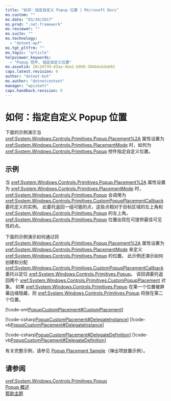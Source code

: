```yaml
---
title: "如何：指定自定义 Popup 位置 | Microsoft Docs"
ms.custom: ""
ms.date: "03/30/2017"
ms.prod: ".net-framework"
ms.reviewer: ""
ms.suite: ""
ms.technology: 
  - "dotnet-wpf"
ms.tgt_pltfrm: ""
ms.topic: "article"
helpviewer_keywords: 
  - "Popup 控件, 指定自定义位置"
ms.assetid: 28c24f39-d3aa-4ee2-b950-384b4a5dab92
caps.latest.revision: 9
author: "dotnet-bot"
ms.author: "dotnetcontent"
manager: "wpickett"
caps.handback.revision: 9
---
```

# 如何：指定自定义 Popup 位置
下面的示例演示当 <xref:System.Windows.Controls.Primitives.Popup.Placement%2A> 属性设置为 <xref:System.Windows.Controls.Primitives.PlacementMode> 时，如何为 <xref:System.Windows.Controls.Primitives.Popup> 控件指定自定义位置。  
  
## 示例  
 当 <xref:System.Windows.Controls.Primitives.Popup.Placement%2A> 属性设置为 <xref:System.Windows.Controls.Primitives.PlacementMode> 时，<xref:System.Windows.Controls.Primitives.Popup> 会调用为 <xref:System.Windows.Controls.Primitives.CustomPopupPlacementCallback> 委托定义的实例。  此委托返回一组可能的点，这些点相对于目标区域的左上角和 <xref:System.Windows.Controls.Primitives.Popup> 的左上角。  <xref:System.Windows.Controls.Primitives.Popup> 位置出现在可提供最佳可见性的点。  
  
 下面的示例演示如何通过将 <xref:System.Windows.Controls.Primitives.Popup.Placement%2A> 属性设置为 <xref:System.Windows.Controls.Primitives.PlacementMode> 来定义 <xref:System.Windows.Controls.Primitives.Popup> 的位置。  此示例还演示如何创建和分配 <xref:System.Windows.Controls.Primitives.CustomPopupPlacementCallback> 委托以定位 <xref:System.Windows.Controls.Primitives.Popup>。  该回调委托返回两个 <xref:System.Windows.Controls.Primitives.CustomPopupPlacement> 对象。  如果 <xref:System.Windows.Controls.Primitives.Popup> 在第一个位置被屏幕边缘隐藏，则 <xref:System.Windows.Controls.Primitives.Popup> 将放在第二个位置。  
  
 [!code-xml[PopupCustomPlacement#CustomPlacement](../../../../samples/snippets/csharp/VS_Snippets_Wpf/PopupCustomPlacement/CSharp/Window1.xaml#customplacement)]  
  
 [!code-csharp[PopupCustomPlacement#DelegateInstance](../../../../samples/snippets/csharp/VS_Snippets_Wpf/PopupCustomPlacement/CSharp/Window1.xaml.cs#delegateinstance)]
 [!code-vb[PopupCustomPlacement#DelegateInstance](../../../../samples/snippets/visualbasic/VS_Snippets_Wpf/PopupCustomPlacement/visualbasic/window1.xaml.vb#delegateinstance)]  
  
 [!code-csharp[PopupCustomPlacement#DelegateDefinition](../../../../samples/snippets/csharp/VS_Snippets_Wpf/PopupCustomPlacement/CSharp/Window1.xaml.cs#delegatedefinition)]
 [!code-vb[PopupCustomPlacement#DelegateDefinition](../../../../samples/snippets/visualbasic/VS_Snippets_Wpf/PopupCustomPlacement/visualbasic/window1.xaml.vb#delegatedefinition)]  
  
 有关完整示例，请参见 [Popup Placement Sample](http://go.microsoft.com/fwlink/?LinkID=160032)（弹出项放置示例）。  
  
## 请参阅  
 <xref:System.Windows.Controls.Primitives.Popup>   
 [Popup 概述](../../../../docs/framework/wpf/controls/popup-overview.md)   
 [帮助主题](../../../../docs/framework/wpf/controls/popup-how-to-topics.md)